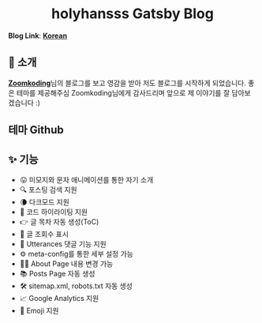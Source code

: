 <h1 align="center">
  holyhansss Gatsby Blog
</h1>


**Blog Link**: [**Korean**](https://holyhansss.github.io/)


## 👋 소개
[**Zoomkoding**](https://www.zoomkoding.com/)님의 블로그를 보고 영감을 받아 저도 블로그를 시작하게 되었습니다.
좋은 테마를 제공해주심 Zoomkoding님에게 감사드리며 앞으로 제 이야기를 잘 담아보겠습니다 :)

## 테마 Github

## ✨ 기능
- 😛 미모지와 문자 애니메이션를 통한 자기 소개
- 🔍 포스팅 검색 지원
- 🌘 다크모드 지원
- 💅 코드 하이라이팅 지원
- 👉 글 목차 자동 생성(ToC)
- 👀 글 조회수 표시
- 💬 Utterances 댓글 기능 지원
- ⚙️ meta-config를 통한 세부 설정 가능
- 👨‍💻 About Page 내용 변경 가능
- 📚 Posts Page 자동 생성
- 🛠 sitemap.xml, robots.txt 자동 생성
- 📈 Google Analytics 지원
- 🧢 Emoji 지원